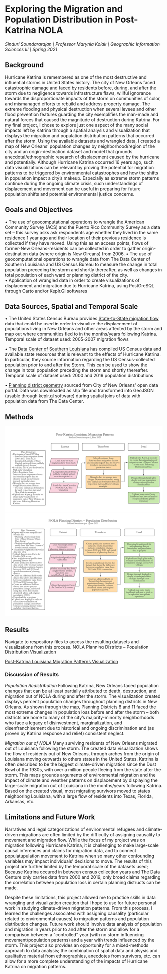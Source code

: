# Exploring the Migration and Population Distribution in Post-Katrina NOLA
*Sinduri Soundararajan | Professor Marynia Kolak | Geographic Information Sciences III | Spring 2021*

## Background
  Hurricane Katrina is remembered as one of the most destructive and influential storms in United States history. The city of New Orleans faced catastrophic damage and faced by residents before, during, and after the storm due to negligence towards infrastructure flaws, willful ignorance towards the disproportionate impacts of the storm on communities of color, and mismanaged efforts to rebuild and address property damage. The extreme flooding and physical destruction when several levees and other flood prevention features guarding the city exemplifies the man-made and natural forces that caused the magnitude of destruction during Katrina. For my final project, I chose to explore just one aspect of the many social impacts left by Katrina through a spatial analysis and visualization that displays the migration and population distribution patterns that occurred after the storm. Using the available datasets and wrangled data, I created  a map of New Orleans’ population changes by neighborhood/region of the city and an origin-destination dataset and model that grounds anecdotal/ethnographic research of displacement caused by the hurricane and potentially. Although Hurricane Katrina occurred 16 years ago, such data visualizations can be relevant by proving the potential for migration patterns to be triggered by environmental catastrophes and how the shifts in population impact a city’s makeup. Especially as extreme storm patterns continue during the ongoing climate crisis, such understandings of displacement and movement can be useful in preparing for future population shifts and potential environmental justice concerns.

## Goals and Objectives
•  The use of geocomputational operations to wrangle the American Community Survey (ACS) and the Puerto Rico Community Survey as a data set – this survey asks  ask respondents age whether they lived in the same residence 1 year ago and their location of their previous residence is collected if they have moved. Using this as an access points, flows of former-New Orleans-residents can be collected in order to gather origin-destination data (where origin is New Olreans) from 2006. 
• The use of geocomputational operations to wrangle data from The Data Center of Southern Louisiana and US Census Bureau to measure the change in total population preceding the storm and shortly thereafter, as well as changes in total population of each ward or planning district of the city.  
• Application of wrangled data in order to create visualizations of displacement and migration due to Hurricane Katrina, using PostGreSQL through Carto and/or Keplr.Gl softwares

## Data Sources, Spatial and Temporal Scale
• The United States Census Bureau provides [State-to-State migration flow](https://www.census.gov/data/tables/time-series/demo/geographic-mobility/state-to-state-migration.html) data that could be used in order to visualize the displacement of populations living in New Orleans and other areas affected by the storm and map out where communities fled to in the months/years following Katrina. 
    Temporal scale of dataset used: 2005-2007 migration flows

• The [Data Center of Southern Louisiana](https://www.datacenterresearch.org/data-resources/who-lives-in-new-orleans-now/) has compiled US Census data and available state resources that is relevant to the effects of Hurricane Katrina. In particular, they source information regarding the US Census-collected population prior to and after the Storm. This can be used to show the change in total population preceding the storm and shortly thereafter.
    Temporal scale of dataset used: 2000 and 2019 population distributions 

• [Planning district geometry](https://portal-nolagis.opendata.arcgis.com/datasets/planning-districts?geometry=-90.354%2C29.907%2C-89.401%2C30.115) sourced from City of New Orleans' open data portal. Data was downloaded as shp file and transformed into GeoJSON (usable through keplr.gl software) during spatial joins of data with population data from The Data Center. 

## Methods 
![NOLA Planning Districts – Population Distribution](https://github.com/sindu-ri/gisiiifinal/blob/main/Methods%20(1).png)
![Post-Katrina Louisiana Migration Patterns](https://github.com/sindu-ri/gisiiifinal/blob/main/Methods%20(2).png)

## Results 
Navigate to respository files to access the resulting datasets and visualizations from this process. 
[NOLA Planning Districts – Population Distribution Visualization ](https://kepler.gl/demo/map/carto?mapId=08482dea-b13e-3083-7845-08bc75a575af&owner=sindu-ri&privateMap=false)

[Post-Katrina Louisiana Migration Patterns Visualization](https://kepler.gl/demo/map/carto?mapId=3e60b03d-27e3-b56a-6eff-822e53e7e347&owner=sindu-ri&privateMap=false)

### Discussion of Results
*Population Redistribution*
Following Katrina, New Orleans faced population changes that can be at least partially attributed to death, destruction, and migration out of NOLA during and after the storm. The visualization created displays percent population changes throughout planning districts in New Orleans. As shown through the map, Planning Districts 8 and 11 faced the most extreme changes in population loss before and after the storm – both districts are home to many of the city’s majority-minority neighborhoods who face a legacy of disinvestment, marginalization, and disenfranchisement due to historical and ongoing discrimination and (as proven by Katrina response and relief) consistent neglect. 

*Migration out of NOLA*
Many surviving residents of New Orleans migrated out of Louisiana following the storm. The created data visualization shows the flow of residents out of New Orleans, through arches from the origin of Louisiana moving outwards to others states in the United States. Katrina is often described to be the biggest climate-driven migration since the Dust Bowl of the 1930s, with over a million people fleeing from the state after the storm. This maps grounds arguments of environmental migration and the impact of climate and weather patterns on displacement by displaying the large-scale migration out of Louisiana in the months/years following Katrina.  Based on the created visual, most migrating survivors moved to states neighboring Louisiana, with a large flow of residents into Texas, Florida, Arkansas, etc. 

 
## Limitations and Future Work 
Narratives and legal categorizations of environmental refugees and climate-driven migrations are often limited by the difficulty of assigning causality to movement and migration flow. While the focus of my project was on migration following Hurricane Katrina, it is challenging to make large-scale causal inferences and claims for migration data, and to connect populatupulation movement to Katrina when so many other confounding variables may impact individuals' decisions to move. The results of this project are further limited by the temporal scale of the datasets used; Because Katrina occured in between census collection years and The Data Centure only carries data from 2000 and 2019, only broad claims regarding the correlation between population loss in certain planning distructs can be made. 

Despite these limitations, this project allowed me to practice skills in data wrangling and visualization creation that I hope to use for future personal work in studying climate-driven migration patterns. From this process, I learned the challenges associated with assigning causality (particular related to environmental causes) to migration patterns and population distribution changes. Future work should involve data analysis of population and migration in years prior to and after the storm and allow for a comparison between a "controlled" year (with no storm influencing movement/population patterns) and a year with trends influenced by the storm. This project also provides an opportunity for a mixed-methods approach to data analysis; the combination of spatial data and alsysis and qualitative material from ethnographies, anecdotes from survivors, etc. can allow for a more complete understanding of the impacts of Hurricane Katrina on migration patterns.
